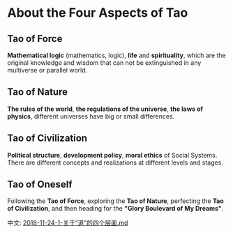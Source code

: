 # About the Four Aspects of Tao

## Tao of Force
**Mathematical logic** (mathematics, logic), **life** and **spirituality**, which are the original knowledge and wisdom that can not be extinguished in any multiverse or parallel world.
## Tao of Nature
**The rules of the world**, **the regulations of the universe**, **the laws of physics**, different universes have big or small differences.
## Tao of Civilization
**Political structure**, **development policy**, **moral ethics** of Social Systems. There are different concepts and realizations at different levels and stages.
## Tao of Oneself
Following the **Tao of Force**, exploring the **Tao of Nature**, perfecting the **Tao of Civilization**, and then heading for the **"Glory Boulevard of My Dreams"**.

中文: [2018-11-24-1-关于“道”的四个层面.md](2018-11-24-1-关于“道”的四个层面.md)